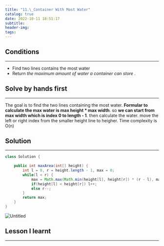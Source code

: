```yaml
---
title: "11.\_Container With Most Water"
catalog: true
date: 2022-10-11 18:51:17
subtitle:
header-img:
tags:
---
```

## Conditions

---

- Find two lines contains the most water
- Return *the maximum amount of water a container can store*
.

## Solve by hands first

---

The goal is to find the two lines containing the most water. **Formular to calculate the max water is max height * max width**. so **we can start from max width which is index 0 to length - 1**. then calculate the water. move the left or right index from the smaller height line to heigher. Time complexity is O(n)

## Solution

---

```java
class Solution {
    
    public int maxArea(int[] height) {
        int l = 0, r = height.length - 1, max = 0;
        while(l < r) {
            max = Math.max(Math.min(height[l], height[r]) * (r - l), max);
            if(height[l] < height[r]) l++;
            else r--;
        }
        return max;
    }
}
```

![Untitled](https://s3-us-west-2.amazonaws.com/secure.notion-static.com/9bce7f1d-8c66-4182-b3d8-e1a9cfdb9884/Untitled.png)

## Lesson I learnt

---
